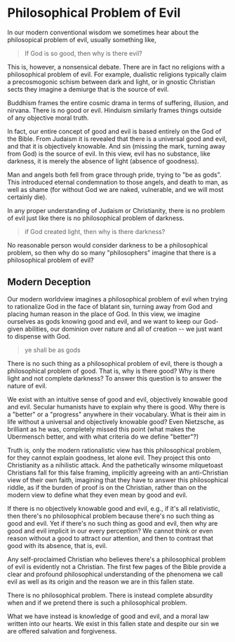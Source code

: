 # Philosophical Problem of Evil

In our modern conventional wisdom we sometimes hear about the philosopical problem of evil, usually something like,

> If God is so good, then why is there evil?

This is, however, a nonsensical debate. There are in fact no religions with a philosophical problem of evil.
For example,
dualistic religions typically claim a precosmogonic schism between dark and light, or in gnostic Christian sects they imagine a demiurge that is the source of evil.

Buddhism frames the entire cosmic drama in terms of suffering, illusion, and nirvana. There is no good or evil.
Hinduism similarly frames things outside of any objective moral truth.

In fact, our entire concept of good and evil is based entirely on the God of the Bible. From Judaism it is revealed that there is a universal good and evil, and that it is objectively knowable. And sin (missing the mark, turning away from God) is the source of evil.
In this view, evil has no substance, like darkness, it is merely the absence of light (absence of goodness).

Man and angels both fell from grace through pride, trying to "be as gods".
This introduced
 eternal condemnation to those angels,
 and 
 death
 to man,
as well as shame (for without God we are naked, vulnerable, and we will most certainly die).

In any proper understanding of Judaism or Christianity, there is no problem of evil just like there is no philosophical problem of darkness.

> if God created light, then why is there darkness?

No reasonable person would consider darkness to be a philosophical problem, so then why do so many 
"philosophers"
imagine that there is a philosophical problem of evil?




## Modern Deception 

Our modern worldview imagines a philosophical problem of evil when trying to rationalize God in the face of blatant sin, turning away from God and placing human reason in the place of God. 
In this view, we imagine ourselves as gods knowing good and evil, and we want to keep our God-given abilities, our dominion over nature and all of creation -- we just want to dispense with God.

> ye shall be as gods

There is no such thing as a philosophical problem of evil, there is though a philosophical problem of good. That is, why is there good? Why is there light and not complete darkness? To answer this question is to answer the nature of evil.

We exist with an intuitive sense of good and evil, objectively knowable good and evil.
Secular humanists have to explain why there is good. Why there is a "better" or a "progress" anywhere in their vocabulary. What is their aim in life without a universal and objectively knowable good?
Even Nietzsche, as brilliant as he was, completely missed this point (what makes the Ubermensch better, and with what criteria do we define "better"?)

Truth is, only the modern rationalistic view has this philosophical problem, for they cannot explain goodness, let alone evil. They project this onto Christianity as a nihilistic attack. And the pathetically winsome milquetoast Christians fall for this false framing, implicitly agreeing with an anti-Christian view of their own faith, imagining that they have to answer this philosophical riddle, as if the burden of proof is on the Christian, rather than on the modern view to define what they even mean by good and evil.

If there is no objectively knowable good and evil, e.g., if it's all relativistic, then there's no philosophical problem because there's no such thing as good and evil. Yet if there's no such thing as good and evil, then why are good and evil implicit in our every perception? We cannot think or even reason without a good to attract our attention, and then to contrast that good with its absence, that is, evil.



Any self-proclaimed Christian who believes there's a philosophical problem of evil is evidently not a Christian. The first few pages of the Bible provide a clear and profound philosophical understanding of the phenomena we call evil as well as its origin and the reason we are in this fallen state.

There is no philosophical problem. There is instead complete absurdity when and if we pretend there is such a philosophical problem.

What we have instead is knowledge of good and evil, and a moral law written into our hearts. We exist in this fallen state and despite our sin we are offered salvation and forgiveness.











